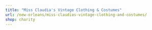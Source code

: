 ```yaml
---
title: "Miss Claudia's Vintage Clothing & Costumes"
url: /new-orleans/miss-claudias-vintage-clothing-and-costumes/
shop: charity
---
```

